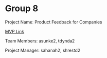 # Group 8

Project Name: Product Feedback for Companies

[MVP Link](https://docs.google.com/document/d/1jHdb18Ou0r2YcS9y88ADLIbe2SLsPpoB/edit?usp=sharing&ouid=106278662176469662447&rtpof=true&sd=true)

Team Members: asunke2, tdynda2

Project Manager: sahanah2, shrestd2
